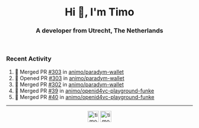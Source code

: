 <h1 align="center">Hi 👋, I'm Timo</h1>
<h3 align="center">A developer from Utrecht, The Netherlands</h3>
<br/>
<!-- https://github.com/rahuldkjain/github-profile-readme-generator --!>

<!--  <p align="left"><img src="https://github-readme-stats.vercel.app/api?username=timoglastra&show_icons=true&count_private=true&" alt="timoglastra" /></p> --!>

<!--
Github language stats
<p align="left"><img src="https://github-readme-stats.vercel.app/api/top-langs/?username=timoglastra&layout=compact" alt="timoglastra" /><p>
-->

<!-- Codestats language stats -->
<!-- <p align="left"><img src="https://codestats-readme.vercel.app/api/top-langs/?username=timoglastra&layout=compact&language_count=12" alt="timoglastra" /><p>    --!>
  
<h3>Recent Activity</h3>

<!--START_SECTION:activity-->
1. 🎉 Merged PR [#303](https://github.com/animo/paradym-wallet/pull/303) in [animo/paradym-wallet](https://github.com/animo/paradym-wallet)
2. 💪 Opened PR [#303](https://github.com/animo/paradym-wallet/pull/303) in [animo/paradym-wallet](https://github.com/animo/paradym-wallet)
3. 🎉 Merged PR [#302](https://github.com/animo/paradym-wallet/pull/302) in [animo/paradym-wallet](https://github.com/animo/paradym-wallet)
4. 🎉 Merged PR [#39](https://github.com/animo/openid4vc-playground-funke/pull/39) in [animo/openid4vc-playground-funke](https://github.com/animo/openid4vc-playground-funke)
5. 🎉 Merged PR [#40](https://github.com/animo/openid4vc-playground-funke/pull/40) in [animo/openid4vc-playground-funke](https://github.com/animo/openid4vc-playground-funke)
<!--END_SECTION:activity-->

---

<p align="center">
<a href="https://twitter.com/timoglastra" target="blank"><img align="center" src="https://cdn.jsdelivr.net/npm/simple-icons@3.0.1/icons/twitter.svg" alt="timoglastra" height="30" width="30" /></a>
<a href="https://linkedin.com/in/timoglastra" target="blank"><img align="center" src="https://cdn.jsdelivr.net/npm/simple-icons@3.0.1/icons/linkedin.svg" alt="timoglastra" height="30" width="30" /></a>
</p>



